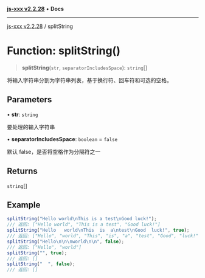 [**js-xxx v2.2.28**](../README.md) • **Docs**

***

[js-xxx v2.2.28](../README.md) / splitString

# Function: splitString()

> **splitString**(`str`, `separatorIncludesSpace`): `string`[]

将输入字符串分割为字符串列表，基于换行符、回车符和可选的空格。

## Parameters

• **str**: `string`

要处理的输入字符串

• **separatorIncludesSpace**: `boolean` = `false`

默认 false，是否将空格作为分隔符之一

## Returns

`string`[]

## Example

```ts
splitString("Hello world\nThis is a test\nGood luck!");
/// 返回: ["Hello world", "This is a test", "Good luck!"]
splitString("Hello   world\nThis  is  a\ntest\nGood  luck!", true);
/// 返回: ["Hello", "world", "This", "is", "a", "test", "Good", "luck!"]
splitString("Hello\n\n\nworld\n\n", false);
/// 返回: ["Hello", "world"]
splitString("", true);
/// 返回: []
splitString("  ", false);
/// 返回: []
```
